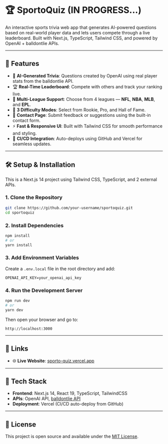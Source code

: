 # 🏆 SportoQuiz (IN PROGRESS...)

An interactive sports trivia web app that generates AI-powered questions based on real-world player data and lets users compete through a live leaderboard. Built with Next.js, TypeScript, Tailwind CSS, and powered by OpenAI + balldontlie APIs.

---

## 🎯 Features

- 🧠 **AI-Generated Trivia**: Questions created by OpenAI using real player stats from the balldontlie API.
- 🏆 **Real-Time Leaderboard**: Compete with others and track your ranking live.
- 🏈 **Multi-League Support**: Choose from 4 leagues — **NFL**, **NBA**, **MLB**, and **EPL**.
- 🎯 **3 Difficulty Modes**: Select from Rookie, Pro, and Hall of Fame.
- 📇 **Contact Page**: Submit feedback or suggestions using the built-in contact form.
- ⚡ **Fast & Responsive UI**: Built with Tailwind CSS for smooth performance and styling.
- 🔁 **CI/CD Integration**: Auto-deploys using GitHub and Vercel for seamless updates.

---

## 🛠️ Setup & Installation

This is a Next.js 14 project using Tailwind CSS, TypeScript, and 2 external APIs.

### 1. **Clone the Repository**
```bash
git clone https://github.com/your-username/sportoquiz.git
cd sportoquiz
```

### 2. **Install Dependencies**
```bash
npm install
# or
yarn install
```

### 3. **Add Environment Variables**

Create a `.env.local` file in the root directory and add:

```env
OPENAI_API_KEY=your_openai_api_key
```

### 4. **Run the Development Server**
```bash
npm run dev
# or
yarn dev
```

Then open your browser and go to:
```
http://localhost:3000
```

---

## 📌 Links

- 🌐 **Live Website**: [sporto-quiz.vercel.app](https://sporto-quiz.vercel.app)

---

## 🧠 Tech Stack

- **Frontend**: Next.js 14, React 19, TypeScript, TailwindCSS
- **APIs**: OpenAI API, [balldontlie API](https://www.balldontlie.io/)
- **Deployment**: Vercel (CI/CD auto-deploy from GitHub)

---

## 📄 License

This project is open source and available under the [MIT License](LICENSE).
